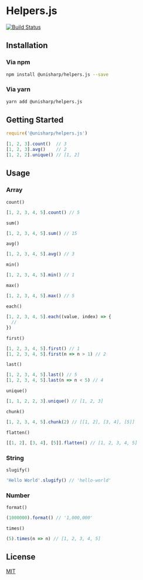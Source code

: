 # Helpers.js

[![Build Status](https://travis-ci.org/UniSharp/helpers.js.svg?branch=master)](https://travis-ci.org/UniSharp/helpers.js)

## Installation

### Via npm

```bash
npm install @unisharp/helpers.js --save
```

### Via yarn

```bash
yarn add @unisharp/helpers.js
```

## Getting Started

```javascript
require('@unisharp/helpers.js')

[1, 2, 3].count()  // 3
[1, 2, 3].avg()    // 2
[1, 2, 2].unique() // [1, 2]
```

## Usage

### Array

`count()`

```javascript
[1, 2, 3, 4, 5].count() // 5
```

`sum()`

```javascript
[1, 2, 3, 4, 5].sum() // 15
```

`avg()`

```javascript
[1, 2, 3, 4, 5].avg() // 3
```

`min()`

```javascript
[1, 2, 3, 4, 5].min() // 1
```

`max()`

```javascript
[1, 2, 3, 4, 5].max() // 5
```

`each()`

```javascript
[1, 2, 3, 4, 5].each((value, index) => {
  //
})
```

`first()`

```javascript
[1, 2, 3, 4, 5].first() // 1
[1, 2, 3, 4, 5].first(n => n > 1) // 2
```

`last()`

```javascript
[1, 2, 3, 4, 5].last() // 5
[1, 2, 3, 4, 5].last(n => n < 5) // 4
```

`unique()`

```javascript
[1, 1, 2, 2, 3].unique() // [1, 2, 3]
```

`chunk()`

```javascript
[1, 2, 3, 4, 5].chunk(2) // [[1, 2], [3, 4], [5]]
```

`flatten()`

```javascript
[[1, 2], [3, 4], [5]].flatten() // [1, 2, 3, 4, 5]
```

### String

`slugify()`

```javascript
'Hello World'.slugify() // 'hello-world'
```

### Number

`format()`

```javascript
(1000000).format() // '1,000,000'
```

`times()`

```javascript
(5).times(n => n) // [1, 2, 3, 4, 5]
```

## License

[MIT](https://unisharp.mit-license.org/)
